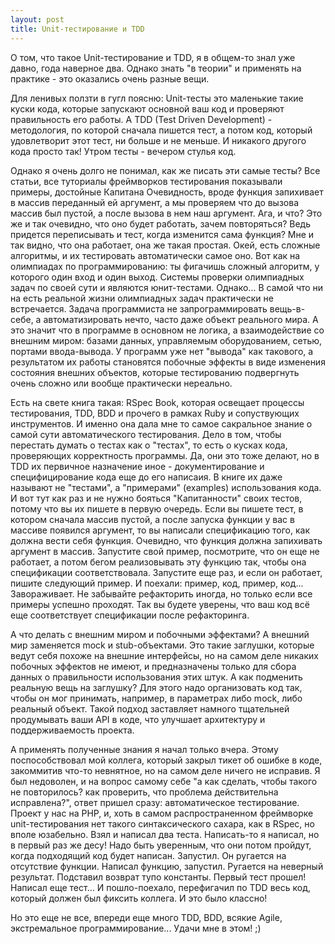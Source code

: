 ```yaml
---
layout: post
title: Unit-тестирование и TDD
---
```


О том, что такое Unit-тестирование и TDD, я в общем-то знал уже давно, года наверное два.
Однако знать "в теории" и применять на практике - это оказались очень разные вещи.

Для ленивых ползти в гугл поясню: Unit-тесты это маленькие такие куски кода, которые запускают основной ваш код и проверяют правильность его работы.
А TDD (Test Driven Development) - методология, по которой сначала пишется тест, а потом код, который удовлетворит этот тест, ни больше и не меньше.
И никакого другого кода просто так! Утром тесты - вечером стулья код.

Однако я очень долго не понимал, как же писать эти самые тесты? Все статьи, все туториалы фреймворков тестирования показывали примеры, достойные Капитана Очевидность, вроде функция запихивает в массив переданный ей аргумент, а мы проверяем что до вызова массив был пустой, а после вызова в нем наш аргумент.
Ага, и что? Это же и так очевидно, что оно будет работать, зачем повторяться? Ведь придется переписывать и тест, когда изменится сама функция? Мне и так видно, что она работает, она же такая простая.
Окей, есть сложные алгоритмы, и их тестировать автоматически самое оно.
Вот как на олимпиадах по программированию: ты фигачишь сложный алгоритм, у которого один вход и один выход.
Системы проверки олимпиадных задач по своей сути и являются юнит-тестами.
Однако...
В самой что ни на есть реальной жизни олимпиадных задач практически не встречается.
Задача программиста не запрограммировать вещь-в-себе, а автоматизировать нечто, часто даже объект реального мира.
А это значит что в программе в основном не логика, а взаимодействие со внешним миром: базами данных, управляемым оборудованием, сетью, портами ввода-вывода.
У программ уже нет "вывода" как такового, а результатом их работы становятся побочные эффекты в виде изменения состояния внешних объектов, которые тестированию подвергнуть очень сложно или вообще практически нереально.

Есть на свете книга такая: RSpec Book, которая освещает процессы тестирования, TDD, BDD и прочего в рамках Ruby и сопуствующих инструментов.
И именно она дала мне то самое сакральное  знание о самой сути автоматического тестирования.
Дело в том, чтобы перестать думать о тестах как о "тестах", то есть о кусках кода, проверяющих корректность программы.
Да, они это тоже делают, но в TDD их первичное назначение иное - документирование и специфицирование кода еще до его написаия.
В книге их даже называют не "тестами", а "примерами" (examples) использования кода.
И вот тут как раз и не нужно бояться "Капитанности" своих тестов, потому что вы их пишете в первую очередь.
Если вы пишете тест, в котором сначала массив пустой, а после запуска функции у вас в массиве появился аргумент, то вы написали спецификацию того, как должна вести себя функция.
Очевидно, что функция должна запихивать аргумент в массив.
Запустите свой пример, посмотрите, что он еще не работает, а потом бегом реализовывать эту функцию так, чтобы она спецификации соответствовала.
Запустите еще раз, и если он работает, пишите следующий пример.
И поехали: пример, код, пример, код...
Завораживает.
Не забывайте рефакторить иногда, но только если все примеры успешно проходят.
Так вы будете уверены, что ваш код всё еще соответствует спецификации после рефакторинга.

А что делать с внешним миром и побочными эффектами? А внешний мир заменяется mock и stub-объектами.
Это такие заглушки, которые ведут себя похоже на внешние интерфейсы, но на самом деле никаких побочных эффектов не имеют, и предназначены только для сбора данных о правильности использования этих штук.
А как подменить реальную вещь на заглушку? Для этого надо организовать код так, чтобы он мог принимать, например, в параметрах либо mock, либо реальный объект.
Такой подход заставляет намного тщательней продумывать ваши API в коде, что улучшает архитектуру и поддерживаемость проекта.

А применять полученные знания я начал только вчера.
Этому поспособствовал мой коллега, который закрыл тикет об ошибке в коде, закоммитив что-то невнятное, но на самом деле ничего не исправив.
Я был недоволен, и на вопрос самому себе "а как сделать, чтобы такого не повторилось? как проверить, что проблема действительна исправлена?", ответ пришел сразу: автоматическое тестирование.
Проект у нас на PHP, и, хоть в самом распространенном фреймворке unit-тестирования нет такого синтаксического сахара, как в RSpec, но вполе юзабельно.
Взял и написал два теста.
Написать-то я написал, но в первый раз же десу! Надо быть уверенным, что они потом пройдут, когда подходящий код будет написан.
Запустил.
Он ругается на отсутствие функции.
Написал функцию, запустил.
Ругается на неверный результат.
Подставил возврат тупо константы.
Первый тест прошел! Написал еще тест...
И пошло-поехало, перефигачил по TDD весь код, который должен был фиксить коллега.
И это было классно!

Но это еще не все, впереди еще много TDD, BDD, всякие Agile, экстремальное программирование...
Удачи мне в этом! ;)


